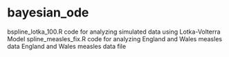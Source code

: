 # bayesian_ode
bspline_lotka_100.R code for analyzing simulated data using Lotka-Volterra Model
spline_measles_fix.R code for analyzing England and Wales measles data
England and Wales measles data file
